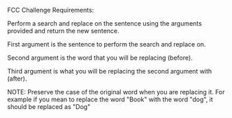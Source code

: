 FCC Challenge Requirements:

Perform a search and replace on the sentence using the arguments provided and 
return the new sentence.

First argument is the sentence to perform the search and replace on.

Second argument is the word that you will be replacing (before).

Third argument is what you will be replacing the second argument with (after).

NOTE: Preserve the case of the original word when you are replacing it. For 
example if you mean to replace the word "Book" with the word "dog", it should 
be replaced as "Dog"